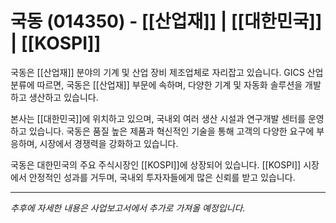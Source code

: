 # 국동 (014350) - [[산업재]] | [[대한민국]] | [[KOSPI]]

국동은 [[산업재]] 분야의 기계 및 산업 장비 제조업체로 자리잡고 있습니다. GICS 산업분류에 따르면, 국동은 [[산업재]] 부문에 속하며, 다양한 기계 및 자동화 솔루션을 개발하고 생산하고 있습니다.

본사는 [[대한민국]]에 위치하고 있으며, 국내외 여러 생산 시설과 연구개발 센터를 운영하고 있습니다. 국동은 품질 높은 제품과 혁신적인 기술을 통해 고객의 다양한 요구에 부응하며, 시장에서 경쟁력을 강화하고 있습니다.

국동은 대한민국의 주요 주식시장인 [[KOSPI]]에 상장되어 있습니다. [[KOSPI]] 시장에서 안정적인 성과를 거두며, 국내외 투자자들에게 많은 신뢰를 받고 있습니다.

---

*추후에 자세한 내용은 사업보고서에서 추가로 가져올 예정입니다.*